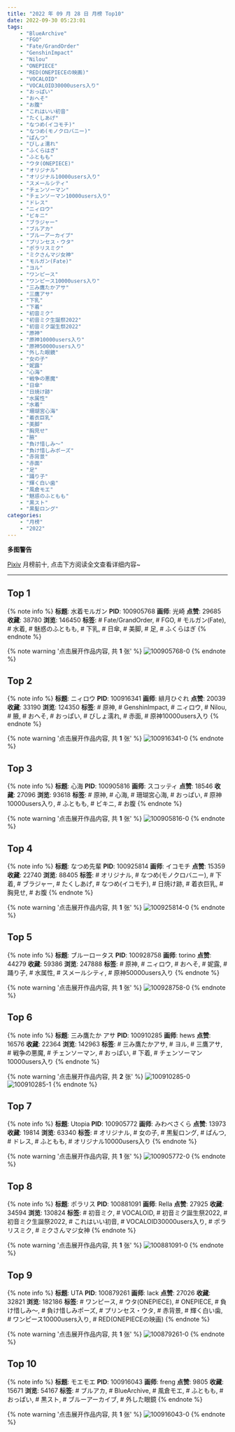 ```yaml
---
title: "2022 年 09 月 28 日 月榜 Top10"
date: 2022-09-30 05:23:01
tags:
    - "BlueArchive"
    - "FGO"
    - "Fate/GrandOrder"
    - "GenshinImpact"
    - "Nilou"
    - "ONEPIECE"
    - "RED(ONEPIECEの映画)"
    - "VOCALOID"
    - "VOCALOID30000users入り"
    - "おっぱい"
    - "おへそ"
    - "お腹"
    - "これはいい初音"
    - "たくしあげ"
    - "なつめ(イコモチ)"
    - "なつめ(モノクロバニー)"
    - "ぱんつ"
    - "びしょ濡れ"
    - "ふくらはぎ"
    - "ふともも"
    - "ウタ(ONEPIECE)"
    - "オリジナル"
    - "オリジナル10000users入り"
    - "スメールシティ"
    - "チェンソーマン"
    - "チェンソーマン10000users入り"
    - "ドレス"
    - "ニィロウ"
    - "ビキニ"
    - "ブラジャー"
    - "ブルアカ"
    - "ブルーアーカイブ"
    - "プリンセス・ウタ"
    - "ポラリスミク"
    - "ミクさんマジ女神"
    - "モルガン(Fate)"
    - "ヨル"
    - "ワンピース"
    - "ワンピース10000users入り"
    - "三み鷹たかアサ"
    - "三鷹アサ"
    - "下乳"
    - "下着"
    - "初音ミク"
    - "初音ミク生誕祭2022"
    - "初音ミク誕生祭2022"
    - "原神"
    - "原神10000users入り"
    - "原神50000users入り"
    - "外した眼鏡"
    - "女の子"
    - "妮露"
    - "心海"
    - "戦争の悪魔"
    - "日傘"
    - "日焼け跡"
    - "水属性"
    - "水着"
    - "珊瑚宮心海"
    - "着衣巨乳"
    - "美脚"
    - "胸見せ"
    - "腋"
    - "負け惜しみ〜"
    - "負け惜しみポーズ"
    - "赤背景"
    - "赤面"
    - "足"
    - "踊り子"
    - "輝く白い歯"
    - "風倉モエ"
    - "魅惑のふともも"
    - "黒スト"
    - "黒髪ロング"
categories:
    - "月榜"
    - "2022"
---
```


<i class="fa fa-triangle-exclamation"></i>**多图警告**<i class="fa fa-triangle-exclamation"></i>

[Pixiv](https://www.pixiv.net/) 月榜前十, 点击下方阅读全文查看详细内容~

<!-- more -->

---

## Top 1

{% note info %}
**标题**: 水着モルガン
**PID**: 100905768 **画师**: 光崎
**点赞**: 29685 **收藏**: 38780 **浏览**: 146450
**标签**: # Fate/GrandOrder, # FGO, # モルガン(Fate), # 水着, # 魅惑のふともも, # 下乳, # 日傘, # 美脚, # 足, # ふくらはぎ
{% endnote %}

{% note warning '点击展开作品内容, 共 **1** 张' %}
![100905768-0](https://i.pixiv.re/img-original/img/2022/09/01/00/00/07/100905768_p0.png)
{% endnote %}

## Top 2

{% note info %}
**标题**: ニィロウ
**PID**: 100916341 **画师**: 緋月ひぐれ
**点赞**: 20039 **收藏**: 33190 **浏览**: 124350
**标签**: # 原神, # GenshinImpact, # ニィロウ, # Nilou, # 腋, # おへそ, # おっぱい, # びしょ濡れ, # 赤面, # 原神10000users入り
{% endnote %}

{% note warning '点击展开作品内容, 共 **1** 张' %}
![100916341-0](https://i.pixiv.re/img-original/img/2022/09/01/14/11/01/100916341_p0.png)
{% endnote %}

## Top 3

{% note info %}
**标题**: 心海
**PID**: 100905816 **画师**: スコッティ
**点赞**: 18546 **收藏**: 27096 **浏览**: 93618
**标签**: # 原神, # 心海, # 珊瑚宮心海, # おっぱい, # 原神10000users入り, # ふともも, # ビキニ, # お腹
{% endnote %}

{% note warning '点击展开作品内容, 共 **1** 张' %}
![100905816-0](https://i.pixiv.re/img-original/img/2022/09/01/00/00/17/100905816_p0.jpg)
{% endnote %}

## Top 4

{% note info %}
**标题**: なつめ先輩
**PID**: 100925814 **画师**: イコモチ
**点赞**: 15359 **收藏**: 22740 **浏览**: 88405
**标签**: # オリジナル, # なつめ(モノクロバニー), # 下着, # ブラジャー, # たくしあげ, # なつめ(イコモチ), # 日焼け跡, # 着衣巨乳, # 胸見せ, # お腹
{% endnote %}

{% note warning '点击展开作品内容, 共 **1** 张' %}
![100925814-0](https://i.pixiv.re/img-original/img/2022/09/01/22/19/25/100925814_p0.png)
{% endnote %}

## Top 5

{% note info %}
**标题**: ブルーロータス
**PID**: 100928758 **画师**: torino
**点赞**: 44279 **收藏**: 59386 **浏览**: 247888
**标签**: # 原神, # ニィロウ, # おへそ, # 妮露, # 踊り子, # 水属性, # スメールシティ, # 原神50000users入り
{% endnote %}

{% note warning '点击展开作品内容, 共 **1** 张' %}
![100928758-0](https://i.pixiv.re/img-original/img/2022/09/02/00/00/42/100928758_p0.jpg)
{% endnote %}

## Top 6

{% note info %}
**标题**: 三み鷹たか アサ
**PID**: 100910285 **画师**: hews
**点赞**: 16576 **收藏**: 22364 **浏览**: 142963
**标签**: # 三み鷹たかアサ, # ヨル, # 三鷹アサ, # 戦争の悪魔, # チェンソーマン, # おっぱい, # 下着, # チェンソーマン10000users入り
{% endnote %}

{% note warning '点击展开作品内容, 共 **2** 张' %}
![100910285-0](https://i.pixiv.re/img-original/img/2022/09/01/03/39/10/100910285_p0.png)
![100910285-1](https://i.pixiv.re/img-original/img/2022/09/01/03/39/10/100910285_p1.png)
{% endnote %}

## Top 7

{% note info %}
**标题**: Utopia
**PID**: 100905772 **画师**: みわべさくら
**点赞**: 13973 **收藏**: 19814 **浏览**: 63340
**标签**: # オリジナル, # 女の子, # 黒髪ロング, # ぱんつ, # ドレス, # ふともも, # オリジナル10000users入り
{% endnote %}

{% note warning '点击展开作品内容, 共 **1** 张' %}
![100905772-0](https://i.pixiv.re/img-original/img/2022/09/01/00/00/08/100905772_p0.jpg)
{% endnote %}

## Top 8

{% note info %}
**标题**: ポラリス
**PID**: 100881091 **画师**: Rella
**点赞**: 27925 **收藏**: 34594 **浏览**: 130824
**标签**: # 初音ミク, # VOCALOID, # 初音ミク誕生祭2022, # 初音ミク生誕祭2022, # これはいい初音, # VOCALOID30000users入り, # ポラリスミク, # ミクさんマジ女神
{% endnote %}

{% note warning '点击展开作品内容, 共 **1** 张' %}
![100881091-0](https://i.pixiv.re/img-original/img/2022/08/31/00/39/15/100881091_p0.jpg)
{% endnote %}

## Top 9

{% note info %}
**标题**: UTA
**PID**: 100879261 **画师**: lack
**点赞**: 27026 **收藏**: 32821 **浏览**: 182186
**标签**: # ワンピース, # ウタ(ONEPIECE), # ONEPIECE, # 負け惜しみ〜, # 負け惜しみポーズ, # プリンセス・ウタ, # 赤背景, # 輝く白い歯, # ワンピース10000users入り, # RED(ONEPIECEの映画)
{% endnote %}

{% note warning '点击展开作品内容, 共 **1** 张' %}
![100879261-0](https://i.pixiv.re/img-original/img/2022/08/31/00/00/22/100879261_p0.png)
{% endnote %}

## Top 10

{% note info %}
**标题**: モエモエ
**PID**: 100916043 **画师**: freng
**点赞**: 9805 **收藏**: 15671 **浏览**: 54167
**标签**: # ブルアカ, # BlueArchive, # 風倉モエ, # ふともも, # おっぱい, # 黒スト, # ブルーアーカイブ, # 外した眼鏡
{% endnote %}

{% note warning '点击展开作品内容, 共 **1** 张' %}
![100916043-0](https://i.pixiv.re/img-original/img/2022/09/01/13/46/03/100916043_p0.png)
{% endnote %}
